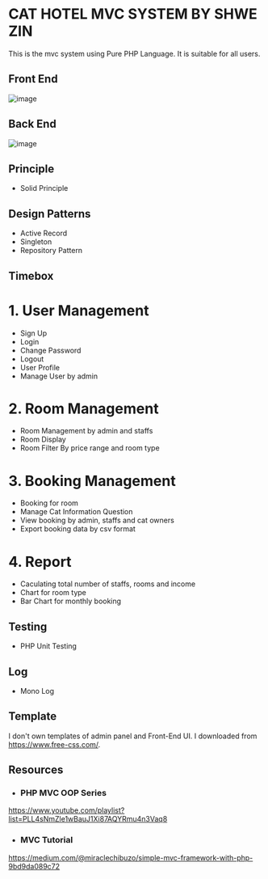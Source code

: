 # CAT HOTEL MVC SYSTEM BY SHWE ZIN 

This is the mvc system using Pure PHP Language. It is suitable for all users.

## Front End 
![image](https://user-images.githubusercontent.com/70483157/236261012-2c808dc6-1453-4f89-9545-e21bfa2d3896.png)

## Back End
![image](https://user-images.githubusercontent.com/70483157/236261223-6d8326b0-c840-4b82-95f9-94e9eac7fae8.png)


## Principle 
- Solid Principle

## Design Patterns
- Active Record
- Singleton 
- Repository Pattern

## Timebox 

# 1. User Management 
  - Sign Up
  - Login
  - Change Password
  - Logout 
  - User Profile
  - Manage User by admin 

# 2. Room Management
 - Room Management by admin and staffs 
 - Room Display 
 - Room Filter By price range and room type 

# 3. Booking Management
 - Booking for room 
 - Manage Cat Information Question 
 - View booking by admin, staffs and cat owners 
 - Export booking data by csv format

# 4. Report 
 - Caculating total number of staffs, rooms and income
 - Chart for room type 
 - Bar Chart for monthly booking



## Testing 
- PHP Unit Testing

## Log
- Mono Log 

## Template 

 I don't own templates of admin panel and Front-End UI. I downloaded from https://www.free-css.com/.

 ## Resources 

- ### PHP MVC OOP Series
https://www.youtube.com/playlist?list=PLL4sNmZle1wBauJ1Xi87AQYRmu4n3Vaq8

- ### MVC Tutorial 
https://medium.com/@miraclechibuzo/simple-mvc-framework-with-php-9bd9da089c72


